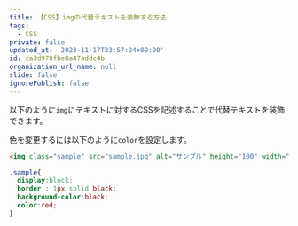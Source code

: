 ```yaml
---
title: 【CSS】imgの代替テキストを装飾する方法
tags:
  - CSS
private: false
updated_at: '2023-11-17T23:57:24+09:00'
id: ca3d970fbe8a47addc4b
organization_url_name: null
slide: false
ignorePublish: false
---
```

以下のように`img`にテキストに対するCSSを記述することで代替テキストを装飾できます。

色を変更するには以下のように`color`を設定します。

```html
<img class="sample" src="sample.jpg" alt="サンプル" height="100" width="100">
```

```css
.sample{
  display:block;
  border : 1px solid black;
  background-color:black;
  color:red;
}
```
